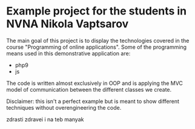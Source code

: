 # Example project for the students in NVNA Nikola Vaptsarov

The main goal of this project is to display the technologies covered in the course "Programming of online applications". 
Some of the programming means used in this demonstrative application are:
- php9
- js

The code is written almost exclusively in OOP and is applying the MVC model of communication between the different classes we create.

Disclaimer: this isn't a perfect example but is meant to show different techniques without overengineering the code.


zdrasti
zdravei i na teb manyak